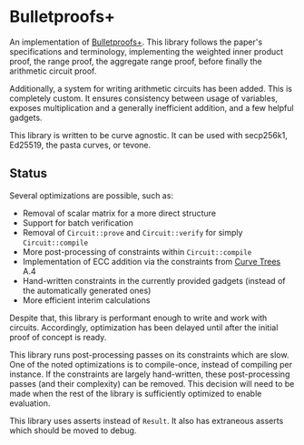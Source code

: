 # Bulletproofs+

An implementation of [Bulletproofs+](https://eprint.iacr.org/2020/735.pdf).
This library follows the paper's specifications and terminology, implementing
the weighted inner product proof, the range proof, the aggregate range proof,
before finally the arithmetic circuit proof.

Additionally, a system for writing arithmetic circuits has been added. This is
completely custom. It ensures consistency between usage of variables, exposes
multiplication and a generally inefficient addition, and a few helpful gadgets.

This library is written to be curve agnostic. It can be used with secp256k1,
Ed25519, the pasta curves, or tevone.

## Status

Several optimizations are possible, such as:

- Removal of scalar matrix for a more direct structure
- Support for batch verification
- Removal of `Circuit::prove` and `Circuit::verify` for simply `Circuit::compile`
- More post-processing of constraints within `Circuit::compile`
- Implementation of ECC addition via the constraints from
  [Curve Trees](https://eprint.iacr.org/2022/756.pdf) A.4
- Hand-written constraints in the currently provided gadgets (instead of the
  automatically generated ones)
- More efficient interim calculations

Despite that, this library is performant enough to write and work with circuits.
Accordingly, optimization has been delayed until after the initial proof of
concept is ready.

This library runs post-processing passes on its constraints which are slow.
One of the noted optimizations is to compile-once, instead of compiling per
instance. If the constraints are largely hand-written, these post-processing
passes (and their complexity) can be removed. This decision will need to be made
when the rest of the library is sufficiently optimized to enable evaluation.

This library uses asserts instead of `Result`. It also has extraneous asserts
which should be moved to debug.
